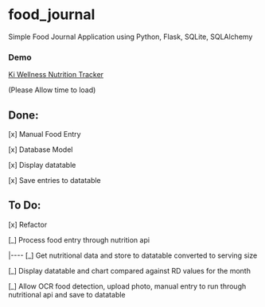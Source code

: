 # food_journal
Simple Food Journal Application using Python, Flask, SQLite, SQLAlchemy

### Demo
[Ki Wellness Nutrition Tracker](https://ki-wellness.onrender.com)

(Please Allow time to load)


## Done:
[x] Manual Food Entry

[x] Database Model

[x] Display datatable

[x] Save entries to datatable

## To Do:
[x] Refactor

[_] Process food entry through nutrition api

  |---- [_] Get nutritional data and store to datatable converted to serving size
  
[_] Display datatable and chart compared against RD values for the month

[_] Allow OCR food detection, upload photo, manual entry to run through nutritional api and save to datatable

